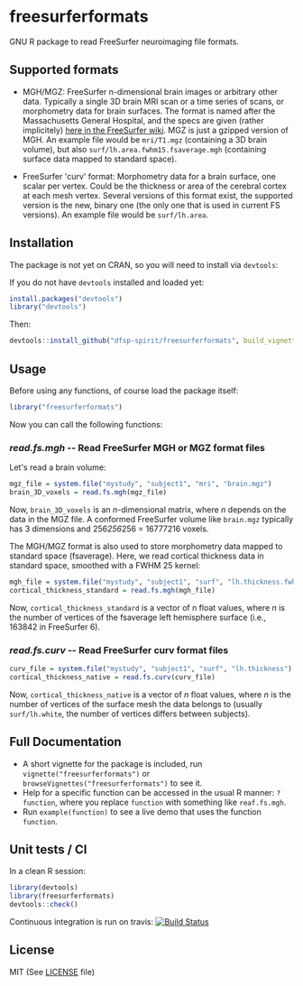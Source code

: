 # freesurferformats
GNU R package to read FreeSurfer neuroimaging file formats.

## Supported formats

* MGH/MGZ: FreeSurfer n-dimensional brain images or arbitrary other data. Typically a single 3D brain MRI scan or a time series of scans, or morphometry data for brain surfaces. The format is named after the Massachusetts General Hospital, and the specs are given (rather implicitely) [here in the FreeSurfer wiki](https://surfer.nmr.mgh.harvard.edu/fswiki/FsTutorial/MghFormat). MGZ is just a gzipped version of MGH. An example file would be `mri/T1.mgz` (containing a 3D brain volume), but also `surf/lh.area.fwhm15.fsaverage.mgh` (containing surface data mapped to standard space).

* FreeSurfer 'curv' format: Morphometry data for a brain surface, one scalar per vertex. Could be the thickness or area of the cerebral cortex at each mesh vertex. Several versions of this format exist, the supported version is the new, binary one (the only one that is used in current FS versions). An example file would be `surf/lh.area`.


## Installation

The package is not yet on CRAN, so you will need to install via `devtools`:

If you do not have `devtools` installed and loaded yet:

```r
install.packages("devtools")
library("devtools")
```

Then:

```r
devtools::install_github("dfsp-spirit/freesurferformats", build_vignettes=TRUE)
```


## Usage

Before using any functions, of course load the package itself:

```r
library("freesurferformats")
```

Now you can call the following functions:

### *read.fs.mgh* -- Read FreeSurfer MGH or MGZ format files


Let's read a brain volume:

```r
mgz_file = system.file("mystudy", "subject1", "mri", "brain.mgz")
brain_3D_voxels = read.fs.mgh(mgz_file)
```

Now, `brain_3D_voxels` is an *n*-dimensional matrix, where *n* depends on the data in the MGZ file. A conformed FreeSurfer volume like `brain.mgz` typically has 3 dimensions and 256*256*256 = 16777216 voxels.

The MGH/MGZ format is also used to store morphometry data mapped to standard space (fsaverage). Here, we read cortical thickness data in standard space, smoothed with a FWHM 25 kernel:


```r
mgh_file = system.file("mystudy", "subject1", "surf", "lh.thickness.fwhm25.fsaverage.mgh")
cortical_thickness_standard = read.fs.mgh(mgh_file)
```

Now, `cortical_thickness_standard` is a vector of n float values, where *n* is the number of vertices of the fsaverage left hemisphere surface (i.e., 163842 in FreeSurfer 6).


### *read.fs.curv* -- Read FreeSurfer curv format files

```r
curv_file = system.file("mystudy", "subject1", "surf", "lh.thickness")
cortical_thickness_native = read.fs.curv(curv_file)
```

Now, `cortical_thickness_native` is a vector of *n* float values, where *n* is the number of vertices of the surface mesh the data belongs to (usually `surf/lh.white`, the number of vertices differs between subjects).


## Full Documentation

* A short vignette for the package is included, run `vignette("freesurferformats")` or `browseVignettes("freesurferformats")` to see it.
* Help for a specific function can be accessed in the usual R manner: `?function`, where you replace `function` with something like `reaf.fs.mgh`.
* Run `example(function)` to see a live demo that uses the function `function`.


## Unit tests / CI


In a clean R session:

```r
library(devtools)
library(freesurferformats)
devtools::check()
```

Continuous integration is run on travis: [![Build Status](https://travis-ci.org/dfsp-spirit/freesurferformats.svg?branch=master)](https://travis-ci.org/dfsp-spirit/freesurferformats)


## License

MIT (See [LICENSE](./LICENSE) file)
